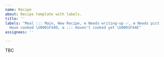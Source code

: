 ```yaml
---
name: Recipe
about: Recipe template with labels.
title: ''
labels: "Meal ::: Main, New Recipe, ⚙ Needs writing-up ✅, ⚙ Needs pictures ✅, ⚙ :::
  Have cooked \U0001F44D, ⚙ ::: Haven't cooked yet \U0001F44E"
assignees: ''

---
```


TBC
